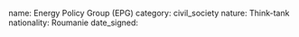 name: Energy Policy Group (EPG)
category: civil_society
nature:  Think-tank
nationality: Roumanie
date_signed:
    